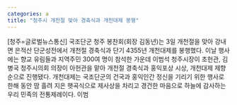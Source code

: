 ```yaml
---
categories: a
title: "청주시 개천절 맞아 경축식과 개천대제 봉행"
---
```

[청주=글로벌뉴스통신] 국조단군 청주 봉찬회(회장 김동년)는 3일 개천절을 맞아 강내면 은적산 단군성전에서 개천절 경축식과 단기 4355년 개천대제를 봉행했다. 이날 행사에는 향교 유림들과 지역주민 300여 명이 참석한 가운데 이범석 청주시장이 초헌관, 김병국 청주시의회 의장이 아헌관을 맡아 개천절 경축식과 홍익포상 시상, 개천대제 제향 순으로 진행됐다. 개천대제는 국조단군의 건국과 홍익인간 정신을 기리기 위한 행사로 한해 동안 땀 흘려 지은 햇곡식으로 제사상을 차리고 경건한 마음으로 하늘에 감사하는 우리 민족의 전통제례이다. 이범